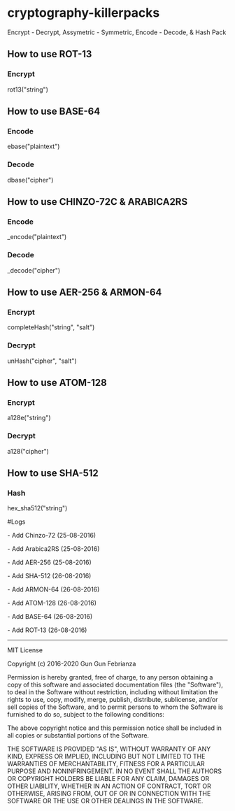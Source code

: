 # cryptography-killerpacks
Encrypt - Decrypt, Assymetric - Symmetric, Encode - Decode, &amp; Hash Pack

## How to use ROT-13
<h3> Encrypt </h3>
rot13("string")

## How to use BASE-64
<h3> Encode </h3>
ebase("plaintext")

<h3> Decode </h3>
dbase("cipher")

## How to use CHINZO-72C & ARABICA2RS
<h3> Encode </h3>
_encode("plaintext")

<h3> Decode </h3>
_decode("cipher")

## How to use AER-256 & ARMON-64
<h3> Encrypt </h3>
completeHash("string", "salt")

<h3> Decrypt </h3>
unHash("cipher", "salt")

## How to use ATOM-128
<h3> Encrypt </h3>
a128e("string")

<h3> Decrypt </h3>
a128("cipher")

## How to use SHA-512
<h3> Hash </h3>
hex_sha512("string")

#Logs
<p> - Add Chinzo-72 (25-08-2016) </p>
<p> - Add Arabica2RS (25-08-2016) </p>
<p> - Add AER-256 (25-08-2016) </p>
<p> - Add SHA-512 (26-08-2016) </p>
<p> - Add ARMON-64 (26-08-2016) </p>
<p> - Add ATOM-128 (26-08-2016) </p>
<p> - Add BASE-64 (26-08-2016) </p>
<p> - Add ROT-13 (26-08-2016) </p>

-------------------------------------------
MIT License

Copyright (c) 2016-2020 Gun Gun Febrianza

Permission is hereby granted, free of charge, to any person obtaining a copy
of this software and associated documentation files (the "Software"), to deal
in the Software without restriction, including without limitation the rights
to use, copy, modify, merge, publish, distribute, sublicense, and/or sell
copies of the Software, and to permit persons to whom the Software is
furnished to do so, subject to the following conditions:

The above copyright notice and this permission notice shall be included in all
copies or substantial portions of the Software.

THE SOFTWARE IS PROVIDED "AS IS", WITHOUT WARRANTY OF ANY KIND, EXPRESS OR
IMPLIED, INCLUDING BUT NOT LIMITED TO THE WARRANTIES OF MERCHANTABILITY,
FITNESS FOR A PARTICULAR PURPOSE AND NONINFRINGEMENT. IN NO EVENT SHALL THE
AUTHORS OR COPYRIGHT HOLDERS BE LIABLE FOR ANY CLAIM, DAMAGES OR OTHER
LIABILITY, WHETHER IN AN ACTION OF CONTRACT, TORT OR OTHERWISE, ARISING FROM,
OUT OF OR IN CONNECTION WITH THE SOFTWARE OR THE USE OR OTHER DEALINGS IN THE
SOFTWARE.
